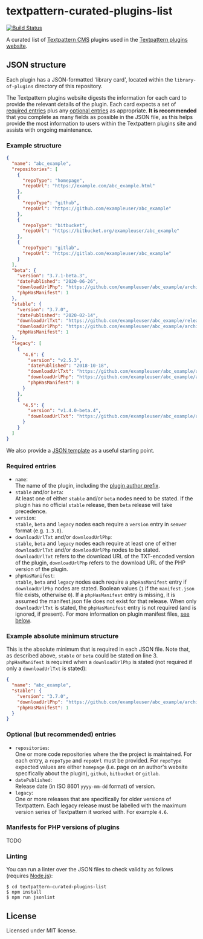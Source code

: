 # textpattern-curated-plugins-list

[![Build Status](https://travis-ci.com/textpattern/textpattern-curated-plugins-list.svg?branch=master)](https://travis-ci.com/textpattern/textpattern-curated-plugins-list)

A curated list of [Textpattern CMS](https://textpattern.com) plugins used in the [Textpattern plugins website](https://github.com/textpattern/textpattern-plugins-website).

## JSON structure

Each plugin has a JSON-formatted 'library card', located within the `library-of-plugins` directory of this repository.

The Textpattern plugins website digests the information for each card to provide the relevant details of the plugin. Each card expects a set of [required entries](#required-entries) plus any [optional entries](#optional-entries) as appropriate. **It is recommended** that you complete as many fields as possible in the JSON file, as this helps provide the most information to users within the Textpattern plugins site and assists with ongoing maintenance.

### Example structure

```JSON
{
  "name": "abc_example",
  "repositories": [
    {
      "repoType": "homepage",
      "repoUrl": "https://example.com/abc_example.html"
    },
    {
      "repoType": "github",
      "repoUrl": "https://github.com/exampleuser/abc_example"
    },
    {
      "repoType": "bitbucket",
      "repoUrl": "https://bitbucket.org/exampleuser/abc_example"
    },
    {
      "repoType": "gitlab",
      "repoUrl": "https://gitlab.com/exampleuser/abc_example"
    }
  ],
  "beta": {
    "version": "3.7.1-beta.3",
    "datePublished": "2020-06-26",
    "downloadUrlPhp": "https://github.com/exampleuser/abc_example/archive/3.7.1-beta.3.zip",
    "phpHasManifest": 1
  },
  "stable": {
    "version": "3.7.0",
    "datePublished": "2020-02-14",
    "downloadUrlTxt": "https://github.com/exampleuser/abc_example/releases/download/3.7.0/abc_example_v3.7.0.txt",
    "downloadUrlPhp": "https://github.com/exampleuser/abc_example/archive/3.7.0.zip",
    "phpHasManifest": 1
  },
  "legacy": [
    {
      "4.6": {
        "version": "v2.5.3",
        "datePublished": "2018-10-18",
        "downloadUrlTxt": "https://github.com/exampleuser/abc_example/archive/v2.5.3.txt",
        "downloadUrlPhp": "https://github.com/exampleuser/abc_example/archive/v2.5.3.tar.gz",
        "phpHasManifest": 0
      }
    },
    {
      "4.5": {
        "version": "v1.4.0-beta.4",
        "downloadUrlTxt": "https://github.com/exampleuser/abc_example/archive/v1.4.0-beta.4_zip.txt"
      }
    }
  ]
}
```

We also provide a [JSON template](https://raw.githubusercontent.com/textpattern/textpattern-curated-plugins-list/master/template.json) as a useful starting point.

### Required entries

* `name`:\
  The name of the plugin, including the [plugin author prefix](https://docs.textpattern.com/brand/author-prefixes-and-registration).
* `stable` and/or `beta`:\
  At least one of either `stable` and/or `beta` nodes need to be stated. If the plugin has no official `stable` release, then `beta` release will take precedence.
* `version`:\
  `stable`, `beta` and `legacy` nodes each require a `version` entry in `semver` format (e.g. `1.3.8`).
* `downloadUrlTxt` and/or `downloadUrlPhp`:\
  `stable`, `beta` and `legacy` nodes each require at least one of either `downloadUrlTxt` and/or `downloadUrlPhp` nodes to be stated. `downloadUrlTxt` refers to the download URL of the TXT-encoded version of the plugin, `downloadUrlPhp` refers to the download URL of the PHP version of the plugin.
* `phpHasManifest`:\
  `stable`, `beta` and `legacy` nodes each require a `phpHasManifest` entry if `downloadUrlPhp` nodes are stated. Boolean values (`1` if the `manifest.json` file exists, otherwise `0`). If a `phpHasManifest` entry is missing, it is assumed the manifest.json file does not exist for that release. When only `downloadUrlTxt` is stated, the `phpHasManifest` entry is not required (and is ignored, if present). For more information on plugin manifest files, [see below](#manifests-for-php-versions-of-plugins).

### Example absolute minimum structure

This is the absolute minimum that is required in each JSON file. Note that, as described above, `stable` or `beta` could be stated on line 3. `phpHasManifest` is required when a `downloadUrlPhp` is stated (not required if only a `downloadUrlTxt` is stated):

```JSON
{
  "name": "abc_example",
  "stable": {
    "version": "3.7.0",
    "downloadUrlPhp": "https://github.com/exampleuser/abc_example/archive/3.7.0.zip",
    "phpHasManifest": 1
  }
}
```

### Optional (but recommended) entries

* `repositories`:\
  One or more code repositories where the the project is maintained. For each entry, a `repoType` and `repoUrl` must be provided. For `repoType` expected values are either `homepage` (i.e. page on an author's website specifically about the plugin), `github`, `bitbucket` or `gitlab`.
* `datePublished`:\
  Release date (in ISO 8601 `yyyy-mm-dd` format) of version.
* `legacy`:\
  One or more releases that are specifically for older versions of Textpattern. Each legacy release must be labelled with the maximum version series of Textpattern it worked with. For example `4.6`.

### Manifests for PHP versions of plugins

TODO

### Linting

You can run a linter over the JSON files to check validity as follows (requires [Node.js](https://nodejs.org/)):

```ShellSession
$ cd textpattern-curated-plugins-list
$ npm install
$ npm run jsonlint
```

## License

Licensed under MIT license.
